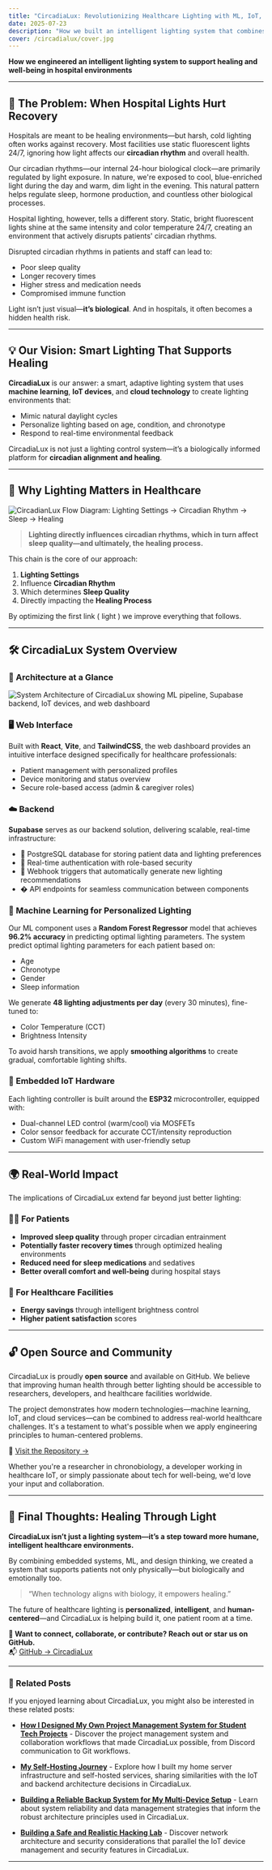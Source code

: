 ```yaml
---
title: "CircadiaLux: Revolutionizing Healthcare Lighting with ML, IoT, and Human-Centered Design"
date: 2025-07-23
description: "How we built an intelligent lighting system that combines machine learning, IoT devices, and modern web technologies to transform patient recovery in hospitals by respecting our natural biological rhythms."
cover: /circadialux/cover.jpg
---
```


**How we engineered an intelligent lighting system to support healing and well-being in hospital environments**

---

## 🌅 The Problem: When Hospital Lights Hurt Recovery

Hospitals are meant to be healing environments—but harsh, cold lighting often works against recovery. Most facilities use static fluorescent lights 24/7, ignoring how light affects our **circadian rhythm** and overall health.

Our circadian rhythms—our internal 24-hour biological clock—are primarily regulated by light exposure. In nature, we're exposed to cool, blue-enriched light during the day and warm, dim light in the evening. This natural pattern helps regulate sleep, hormone production, and countless other biological processes.

Hospital lighting, however, tells a different story. Static, bright fluorescent lights shine at the same intensity and color temperature 24/7, creating an environment that actively disrupts patients' circadian rhythms.

Disrupted circadian rhythms in patients and staff can lead to:

- Poor sleep quality  
- Longer recovery times  
- Higher stress and medication needs  
- Compromised immune function

Light isn’t just visual—**it’s biological**. And in hospitals, it often becomes a hidden health risk.

---

## 💡 Our Vision: Smart Lighting That Supports Healing

**CircadiaLux** is our answer: a smart, adaptive lighting system that uses **machine learning**, **IoT devices**, and **cloud technology** to create lighting environments that:

- Mimic natural daylight cycles  
- Personalize lighting based on age, condition, and chronotype  
- Respond to real-time environmental feedback  

CircadiaLux is not just a lighting control system—it’s a biologically informed platform for **circadian alignment and healing**.

---

## 🔄 Why Lighting Matters in Healthcare

![CircadianLux Flow Diagram: Lighting Settings → Circadian Rhythm → Sleep → Healing](/circadialux/process.png)

> **Lighting directly influences circadian rhythms, which in turn affect sleep quality—and ultimately, the healing process.**

This chain is the core of our approach:

1. **Lighting Settings**  
2. Influence **Circadian Rhythm**  
3. Which determines **Sleep Quality**  
4. Directly impacting the **Healing Process**

By optimizing the first link ( light ) we improve everything that follows.

---

## 🛠️ CircadiaLux System Overview

### 🧭 Architecture at a Glance

![System Architecture of CircadiaLux showing ML pipeline, Supabase backend, IoT devices, and web dashboard](/circadialux/architectureDiagram.png)


### 🖥️ Web Interface

Built with **React**, **Vite**, and **TailwindCSS**, the web dashboard provides an intuitive interface designed specifically for healthcare professionals:

- Patient management with personalized profiles  
- Device monitoring and status overview 
- Secure role-based access (admin & caregiver roles)

### ☁️ Backend

**Supabase** serves as our backend solution, delivering scalable, real-time infrastructure:

- 🔐 PostgreSQL database for storing patient data and lighting preferences  
- 🔐 Real-time authentication with role-based security  
- 📡 Webhook triggers that automatically generate new lighting recommendations  
- �️ API endpoints for seamless communication between components

### 🤖 Machine Learning for Personalized Lighting

Our ML component uses a **Random Forest Regressor** model that achieves **96.2% accuracy** in predicting optimal lighting parameters. The system predict optimal lighting parameters for each patient based on:

- Age  
- Chronotype  
- Gender 
- Sleep information

We generate **48 lighting adjustments per day** (every 30 minutes), fine-tuned to:

- Color Temperature (CCT)  
- Brightness Intensity  

To avoid harsh transitions, we apply **smoothing algorithms** to create gradual, comfortable lighting shifts.

### 🔌 Embedded IoT Hardware

Each lighting controller is built around the **ESP32** microcontroller, equipped with:

- Dual-channel LED control (warm/cool) via MOSFETs  
- Color sensor feedback for accurate CCT/intensity reproduction  
- Custom WiFi management with user-friendly setup  

---

## 🌍 Real-World Impact

The implications of CircadiaLux extend far beyond just better lighting:

### 🧑‍⚕️ For Patients
- **Improved sleep quality** through proper circadian entrainment  
- **Potentially faster recovery times** through optimized healing environments  
- **Reduced need for sleep medications** and sedatives  
- **Better overall comfort and well-being** during hospital stays  

### 🏥 For Healthcare Facilities
- **Energy savings** through intelligent brightness control   
- **Higher patient satisfaction** scores 

---

## 🔓 Open Source and Community

CircadiaLux is proudly **open source** and available on GitHub. We believe that improving human health through better lighting should be accessible to researchers, developers, and healthcare facilities worldwide.

The project demonstrates how modern technologies—machine learning, IoT, and cloud services—can be combined to address real-world healthcare challenges. It's a testament to what's possible when we apply engineering principles to human-centered problems.

🔗 [Visit the Repository →](https://github.com/kavindalj/CircadiaLux)

Whether you're a researcher in chronobiology, a developer working in healthcare IoT, or simply passionate about tech for well-being, we'd love your input and collaboration.

---

## 🧠 Final Thoughts: Healing Through Light

**CircadiaLux isn’t just a lighting system—it’s a step toward more humane, intelligent healthcare environments.**

By combining embedded systems, ML, and design thinking, we created a system that supports patients not only physically—but biologically and emotionally too.

> “When technology aligns with biology, it empowers healing.”

The future of healthcare lighting is **personalized**, **intelligent**, and **human-centered**—and CircadiaLux is helping build it, one patient room at a time.

**👥 Want to connect, collaborate, or contribute? Reach out or star us on GitHub.**  
📬 [GitHub → CircadiaLux](https://github.com/kavindalj/CircadiaLux)

---

### 🔗 Related Posts

If you enjoyed learning about CircadiaLux, you might also be interested in these related posts:

- **[How I Designed My Own Project Management System for Student Tech Projects](https://blog.kavindalj.me/blog/designingMyProjectManagementSystem)** - Discover the project management system and collaboration workflows that made CircadiaLux possible, from Discord communication to Git workflows.

- **[My Self-Hosting Journey](https://blog.kavindalj.me/blog/mySelfHostingJourney)** - Explore how I built my home server infrastructure and self-hosted services, sharing similarities with the IoT and backend architecture decisions in CircadiaLux.

- **[Building a Reliable Backup System for My Multi-Device Setup](https://blog.kavindalj.me/blog/buildingAReliableBackupSystem)** - Learn about system reliability and data management strategies that inform the robust architecture principles used in CircadiaLux.

- **[Building a Safe and Realistic Hacking Lab](https://blog.kavindalj.me/blog/buildingASafeAndRealisticHackingLab)** - Discover network architecture and security considerations that parallel the IoT device management and security features in CircadiaLux.

---